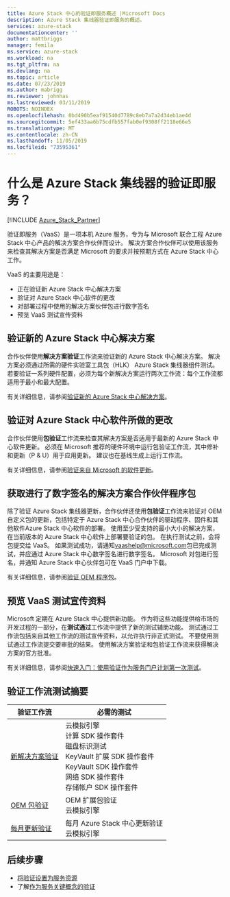 ```yaml
---
title: Azure Stack 中心的验证即服务概述 |Microsoft Docs
description: Azure Stack 集线器验证即服务的概述。
services: azure-stack
documentationcenter: ''
author: mattbriggs
manager: femila
ms.service: azure-stack
ms.workload: na
ms.tgt_pltfrm: na
ms.devlang: na
ms.topic: article
ms.date: 07/23/2019
ms.author: mabrigg
ms.reviewer: johnhas
ms.lastreviewed: 03/11/2019
ROBOTS: NOINDEX
ms.openlocfilehash: 0bd490b5eaf91540d7789c8eb7a7a2d34eb1ae4d
ms.sourcegitcommit: 5ef433aa6b75cdfb557fab0ef9308ff2118e66e5
ms.translationtype: MT
ms.contentlocale: zh-CN
ms.lasthandoff: 11/05/2019
ms.locfileid: "73595361"
---
```

# <a name="what-is-validation-as-a-service-for-azure-stack-hub"></a>什么是 Azure Stack 集线器的验证即服务？

[!INCLUDE [Azure_Stack_Partner](./includes/azure-stack-partner-appliesto.md)]

验证即服务（VaaS）是一项本机 Azure 服务，专为与 Microsoft 联合工程 Azure Stack 中心产品的解决方案合作伙伴而设计。 解决方案合作伙伴可以使用该服务来检查其解决方案是否满足 Microsoft 的要求并按预期方式在 Azure Stack 中心工作。

VaaS 的主要用途是：

- 正在验证新 Azure Stack 中心解决方案
- 验证对 Azure Stack 中心软件的更改
- 对部署过程中使用的解决方案伙伴包进行数字签名
- 预览 VaaS 测试宣传资料

## <a name="validate-a-new-azure-stack-hub-solution"></a>验证新的 Azure Stack 中心解决方案

合作伙伴使用**解决方案验证**工作流来验证新的 Azure Stack 中心解决方案。 解决方案必须通过所需的硬件实验室工具包（HLK） Azure Stack 集线器组件测试。 若要验证一系列硬件配置，必须为每个新解决方案运行两次工作流：每个工作流都适用于最小和最大配置。

有关详细信息，请参阅[验证新的 Azure Stack 中心解决方案](azure-stack-vaas-validate-solution-new.md)。

## <a name="validate-changes-to-the-azure-stack-hub-software"></a>验证对 Azure Stack 中心软件所做的更改

合作伙伴使用**包验证**工作流来检查其解决方案是否适用于最新的 Azure Stack 中心软件更新。 必须在 Microsoft 推荐的硬件环境中运行包验证工作流，其中修补和更新（P & U）用于应用更新。 建议也在基线生成上运行工作流。

有关详细信息，请参阅[验证来自 Microsoft 的软件更新](azure-stack-vaas-validate-microsoft-updates.md)。

## <a name="get-digitally-signed-solution-partner-packages"></a>获取进行了数字签名的解决方案合作伙伴程序包

除了验证 Azure Stack 集线器更新，合作伙伴还使用**包验证**工作流来验证对 OEM 自定义包的更新，包括特定于 Azure Stack 中心合作伙伴的驱动程序、固件和其他软件Azure Stack 中心软件的部署。 使用至少受支持的最小大小的解决方案，在当前版本的 Azure Stack 中心软件上部署要验证的包。 在执行测试之前，会将包提交给 VaaS。 如果测试成功，请通知[vaashelp@microsoft.com](mailto:vaashelp@microsoft.com)包已完成测试，并应通过 Azure Stack 中心数字签名进行数字签名。 Microsoft 对包进行签名，并通知 Azure Stack 中心伙伴包可在 VaaS 门户中下载。

有关详细信息，请参阅[验证 OEM 程序包](azure-stack-vaas-validate-oem-package.md)。

## <a name="preview-vaas-test-collateral"></a>预览 VaaS 测试宣传资料

Microsoft 定期在 Azure Stack 中心提供新功能。 作为将这些功能提供给市场的开发过程的一部分，在**测试通过**工作流中提供了新的测试辅助功能。 测试通过工作流包括来自其他工作流的测试宣传资料，以允许执行非正式测试。 不要使用测试通过工作流提交要审批的结果。 使用解决方案验证和包验证工作流来获得解决方案的官方批准。

有关详细信息，请参阅[快速入门：使用验证作为服务门户计划第一次测试](azure-stack-vaas-schedule-test-pass.md)。

## <a name="validation-workflow-tests-summary"></a>验证工作流测试摘要

| 验证工作流 | 必需的测试 |
|----|------------|
| [新解决方案验证](azure-stack-vaas-validate-solution-new.md) | 云模拟引擎<br>计算 SDK 操作套件<br>磁盘标识测试<br>KeyVault 扩展 SDK 操作套件<br>KeyVault SDK 操作套件<br>网络 SDK 操作套件<br>存储帐户 SDK 操作套件<br> |
| [OEM 包验证](azure-stack-vaas-validate-oem-package.md) | OEM 扩展包验证<br>云模拟引擎 |
| [每月更新验证](azure-stack-vaas-validate-microsoft-updates.md) | 每月 Azure Stack 中心更新验证<br>云模拟引擎<br> |

## <a name="next-steps"></a>后续步骤

- [将验证设置为服务资源](azure-stack-vaas-set-up-resources.md)
- 了解[作为服务关键概念的验证](azure-stack-vaas-key-concepts.md)

